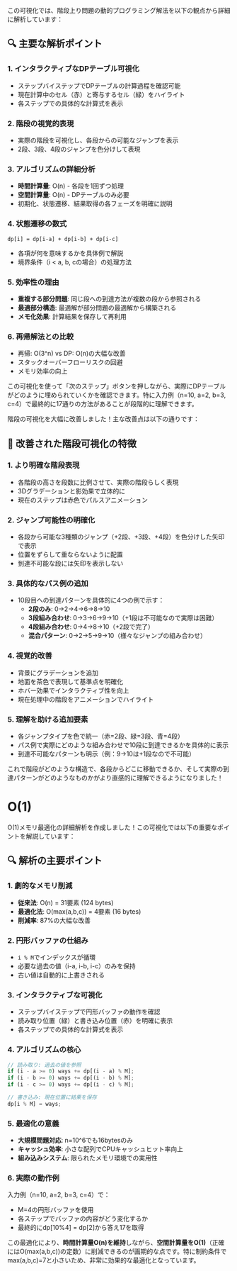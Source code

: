 この可視化では、階段上り問題の動的プログラミング解法を以下の観点から詳細に解析しています：

## 🔍 主要な解析ポイント

### 1. **インタラクティブなDPテーブル可視化**
- ステップバイステップでDPテーブルの計算過程を確認可能
- 現在計算中のセル（赤）と寄与するセル（緑）をハイライト
- 各ステップでの具体的な計算式を表示

### 2. **階段の視覚的表現**
- 実際の階段を可視化し、各段からの可能なジャンプを表示
- 2段、3段、4段のジャンプを色分けして表現

### 3. **アルゴリズムの詳細分析**
- **時間計算量**: O(n) - 各段を1回ずつ処理
- **空間計算量**: O(n) - DPテーブルのみ必要
- 初期化、状態遷移、結果取得の各フェーズを明確に説明

### 4. **状態遷移の数式**
```
dp[i] = dp[i-a] + dp[i-b] + dp[i-c]
```
- 各項が何を意味するかを具体例で解説
- 境界条件（i < a, b, cの場合）の処理方法

### 5. **効率性の理由**
- **重複する部分問題**: 同じ段への到達方法が複数の段から参照される
- **最適部分構造**: 最適解が部分問題の最適解から構築される
- **メモ化効果**: 計算結果を保存して再利用

### 6. **再帰解法との比較**
- 再帰: O(3^n) vs DP: O(n)の大幅な改善
- スタックオーバーフローリスクの回避
- メモリ効率の向上

この可視化を使って「次のステップ」ボタンを押しながら、実際にDPテーブルがどのように埋められていくかを確認できます。特に入力例（n=10, a=2, b=3, c=4）で最終的に17通りの方法があることが段階的に理解できます。

階段の可視化を大幅に改善しました！主な改善点は以下の通りです：

## 🎯 改善された階段可視化の特徴

### 1. **より明確な階段表現**
- 各階段の高さを段数に比例させて、実際の階段らしく表現
- 3Dグラデーションと影効果で立体的に
- 現在のステップは赤色でパルスアニメーション

### 2. **ジャンプ可能性の明確化**
- 各段から可能な3種類のジャンプ（+2段、+3段、+4段）を色分けした矢印で表示
- 位置をずらして重ならないように配置
- 到達不可能な段には矢印を表示しない

### 3. **具体的なパス例の追加**
- 10段目への到達パターンを具体的に4つの例で示す：
  - **2段のみ**: 0→2→4→6→8→10
  - **3段組み合わせ**: 0→3→6→9→10（+1段は不可能なので実際は困難）
  - **4段組み合わせ**: 0→4→8→10（+2段で完了）
  - **混合パターン**: 0→2→5→9→10（様々なジャンプの組み合わせ）

### 4. **視覚的改善**
- 背景にグラデーションを追加
- 地面を茶色で表現して基準点を明確化
- ホバー効果でインタラクティブ性を向上
- 現在処理中の階段をアニメーションでハイライト

### 5. **理解を助ける追加要素**
- 各ジャンプタイプを色で統一（赤=2段、緑=3段、青=4段）
- パス例で実際にどのような組み合わせで10段に到達できるかを具体的に表示
- 到達不可能なパターンも明示（例：9→10は+1段なので不可能）

これで階段がどのような構造で、各段からどこに移動できるか、そして実際の到達パターンがどのようなものかがより直感的に理解できるようになりました！

# O(1)
O(1)メモリ最適化の詳細解析を作成しました！この可視化では以下の重要なポイントを解説しています：

## 🔍 解析の主要ポイント

### 1. **劇的なメモリ削減**
- **従来法**: O(n) = 31要素 (124 bytes)
- **最適化法**: O(max(a,b,c)) = 4要素 (16 bytes)
- **削減率**: 87%の大幅な改善

### 2. **円形バッファの仕組み**
- `i % M`でインデックスが循環
- 必要な過去の値（i-a, i-b, i-c）のみを保持
- 古い値は自動的に上書きされる

### 3. **インタラクティブな可視化**
- ステップバイステップで円形バッファの動作を確認
- 読み取り位置（緑）と書き込み位置（赤）を明確に表示
- 各ステップでの具体的な計算式を表示

### 4. **アルゴリズムの核心**
```javascript
// 読み取り: 過去の値を参照
if (i - a >= 0) ways += dp[(i - a) % M];
if (i - b >= 0) ways += dp[(i - b) % M];  
if (i - c >= 0) ways += dp[(i - c) % M];

// 書き込み: 現在位置に結果を保存
dp[i % M] = ways;
```

### 5. **最適化の意義**
- **大規模問題対応**: n=10^6でも16bytesのみ
- **キャッシュ効率**: 小さな配列でCPUキャッシュヒット率向上
- **組み込みシステム**: 限られたメモリ環境での実用性

### 6. **実際の動作例**
入力例（n=10, a=2, b=3, c=4）で：
- M=4の円形バッファを使用
- 各ステップでバッファの内容がどう変化するか
- 最終的にdp[10%4] = dp[2]から答え17を取得

この最適化により、**時間計算量O(n)を維持**しながら、**空間計算量をO(1)**（正確にはO(max(a,b,c))の定数）に削減できるのが画期的な点です。特に制約条件でmax(a,b,c)=7と小さいため、非常に効果的な最適化となっています。